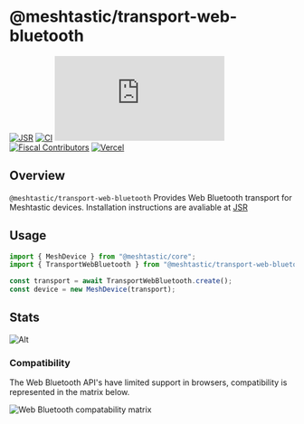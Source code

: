# @meshtastic/transport-web-bluetooth

[![JSR](https://jsr.io/badges/@meshtastic/transport-web-bluetooth)](https://jsr.io/@meshtastic/transport-web-bluetooth)
[![CI](https://img.shields.io/github/actions/workflow/status/meshtastic/js/ci.yml?branch=master&label=actions&logo=github&color=yellow)](https://github.com/meshtastic/js/actions/workflows/ci.yml)
[![CLA assistant](https://cla-assistant.io/readme/badge/meshtastic/meshtastic.js)](https://cla-assistant.io/meshtastic/meshtastic.js)
[![Fiscal Contributors](https://opencollective.com/meshtastic/tiers/badge.svg?label=Fiscal%20Contributors&color=deeppink)](https://opencollective.com/meshtastic/)
[![Vercel](https://img.shields.io/static/v1?label=Powered%20by&message=Vercel&style=flat&logo=vercel&color=000000)](https://vercel.com?utm_source=meshtastic&utm_campaign=oss)

## Overview

`@meshtastic/transport-web-bluetooth` Provides Web Bluetooth transport for
Meshtastic devices. Installation instructions are avaliable at
[JSR](https://jsr.io/@meshtastic/transport-web-bluetooth)

## Usage

```ts
import { MeshDevice } from "@meshtastic/core";
import { TransportWebBluetooth } from "@meshtastic/transport-web-bluetooth";

const transport = await TransportWebBluetooth.create();
const device = new MeshDevice(transport);
```

## Stats

![Alt](https://repobeats.axiom.co/api/embed/5330641586e92a2ec84676fedb98f6d4a7b25d69.svg "Repobeats analytics image")

### Compatibility

The Web Bluetooth API's have limited support in browsers, compatibility is
represented in the matrix below.

![Web Bluetooth compatability matrix](https://caniuse.bitsofco.de/image/web-bluetooth.png)
